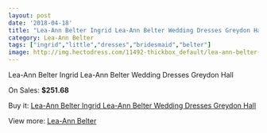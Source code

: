 ```yaml
---
layout: post
date: '2018-04-18'
title: "Lea-Ann Belter Ingrid Lea-Ann Belter Wedding Dresses Greydon Hall"
category: Lea-Ann Belter
tags: ["ingrid","little","dresses","bridesmaid","belter"]
image: http://img.hectodress.com/11492-thickbox_default/lea-ann-belter-ingrid-lea-ann-belter-wedding-dresses-greydon-hall.jpg
---
```

Lea-Ann Belter Ingrid Lea-Ann Belter Wedding Dresses Greydon Hall

On Sales: **$251.68**
<a href="https://www.hectodress.com/lea-ann-belter/5667-lea-ann-belter-ingrid-lea-ann-belter-wedding-dresses-greydon-hall.html"><amp-img layout="responsive" width="600" height="600" src="//img.hectodress.com/11492-thickbox_default/lea-ann-belter-ingrid-lea-ann-belter-wedding-dresses-greydon-hall.jpg" alt="Lea-Ann Belter Ingrid Lea-Ann Belter Wedding Dresses Greydon Hall 0" /></a>
<a href="https://www.hectodress.com/lea-ann-belter/5667-lea-ann-belter-ingrid-lea-ann-belter-wedding-dresses-greydon-hall.html"><amp-img layout="responsive" width="600" height="600" src="//img.hectodress.com/11495-thickbox_default/lea-ann-belter-ingrid-lea-ann-belter-wedding-dresses-greydon-hall.jpg" alt="Lea-Ann Belter Ingrid Lea-Ann Belter Wedding Dresses Greydon Hall 1" /></a>
<a href="https://www.hectodress.com/lea-ann-belter/5667-lea-ann-belter-ingrid-lea-ann-belter-wedding-dresses-greydon-hall.html"><amp-img layout="responsive" width="600" height="600" src="//img.hectodress.com/11494-thickbox_default/lea-ann-belter-ingrid-lea-ann-belter-wedding-dresses-greydon-hall.jpg" alt="Lea-Ann Belter Ingrid Lea-Ann Belter Wedding Dresses Greydon Hall 2" /></a>
<a href="https://www.hectodress.com/lea-ann-belter/5667-lea-ann-belter-ingrid-lea-ann-belter-wedding-dresses-greydon-hall.html"><amp-img layout="responsive" width="600" height="600" src="//img.hectodress.com/11493-thickbox_default/lea-ann-belter-ingrid-lea-ann-belter-wedding-dresses-greydon-hall.jpg" alt="Lea-Ann Belter Ingrid Lea-Ann Belter Wedding Dresses Greydon Hall 3" /></a>

Buy it: [Lea-Ann Belter Ingrid Lea-Ann Belter Wedding Dresses Greydon Hall](https://www.hectodress.com/lea-ann-belter/5667-lea-ann-belter-ingrid-lea-ann-belter-wedding-dresses-greydon-hall.html "Lea-Ann Belter Ingrid Lea-Ann Belter Wedding Dresses Greydon Hall")

View more: [Lea-Ann Belter](https://www.hectodress.com/95-lea-ann-belter "Lea-Ann Belter")